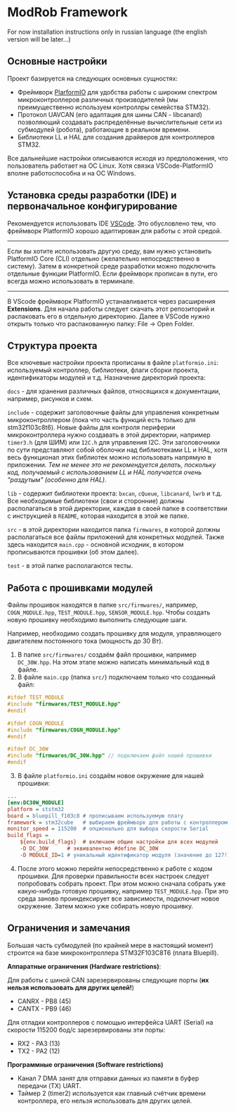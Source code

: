 # ModRob Framework
For now installation instructions only in russian language (the english version will be later...)
## Основные настройки
Проект базируется на следующих основных сущностях:
  * Фреймворк [PlarformIO](https://platformio.org/) для удобства работы с широким спектром микроконтроллеров различных производителей (мы преимущественно используем контроллры семейства STM32).
  * Протокол UAVCAN (его адаптация для шины CAN - libcanard) позволяющий создавать распределённые вычислительные сети из субмодулей (робота), работающие в реальном времени.
  * Библиотеки LL и HAL для создания драйверов для контроллеров STM32.

Все дальнейшие настройки описываются исходя из предположения, что пользователь работает на ОС Linux. Хотя связка VSCode-PlatformIO вполне работоспособна и на ОС Windows. 
## Установка среды разработки (IDE) и первоначальное конфигурирование
Рекомендуется использовать IDE [VSCode](https://code.visualstudio.com/). Это обусловлено тем, что фреймворк PlatformIO хорошо адаптирован для работы с этой средой.
___
Если вы хотите использовать другую среду, вам нужно установить PlatformIO Core (CLI) отдельно (желательно непосредственно в систему). Затем в конкретной среде разработки можно подключить отдельные функции PlatformIO. Если фреймворк прописан в пути, его всегда можно использовать в терминале. 
___

В VScode фреймворк PlatformIO устанавливается через расширения **Extensions**. 
Для начала работы следует скачать этот репозиторий и распаковать его в отдельную директорию. Далее в VSCode нужно открыть только что распакованную папку: File -> Open Folder. 

## Структура проекта

Все ключевые настройки проекта прописаны в файле `platformio.ini`: используемый контроллер, библиотеки, флаги сборки проекта, идентификаторы модулей и т.д.
Назначение директорий проекта:

`docs` - для хранения различных файлов, относящихся к документации, например, рисунков и схем.

`include` - содержит заголовочные файлы для управления конкретным микроконтроллером (пока что часть функций есть только для stm32f103c8t6). Новые файлы для контроля периферии микроконтроллера нужно создавать в этой директории, например `timer3.h` (для ШИМ) или `I2C.h` для управления I2C. Эти заголовочники по сути представляют собой оболочки над библиотеками LL и HAL, хотя весь функционал этих библиотек можно использовать напрямую в приложении. *Тем не менее это не рекомендуется делать, поскольку код, получаемый с использованием LL и HAL получается очень "раздутым" (особенно для HAL)*.

`lib` - содержит библиотеки проекта: `bxcan`, `cQueue`, `libcanard`, `lwrb` и т.д. Все необходимые библиотеки (свои и сторонние) должны располагаться в этой директории, каждая в своей папке в соответствии с инструкцией в `README`, которая находится в этой же папке. 

`src` - в этой директории находится папка `firmwares`, в которой должны располагаться все файлы приложений для конкретных модулей. Также здесь находится `main.cpp` - основной исходник, в котором прописываются прошивки (об этом далее).

`test` - в этой папке располагаются тесты.
## Работа с прошивками модулей
Файлы прошивок находятся в папке `src/firmwares/`, например, `COGN_MODULE.hpp`, `TEST_MODULE.hpp`, `SENSOR_MODULE.hpp`. Чтобы создать новую прошивку необходимо выполнить следующие шаги.

Например, необходимо создать прошивку для модуля, управляющего двигателем постоянного тока (мощность до 30 Вт).
1. В папке `src/firmwares/` создаём файл прошивки, например `DC_30W.hpp`. На этом этапе можно написать минимальный код в файле.
2. В файле `main.cpp` (папка `src/`) подключаем только что созданный файл:
```cpp
#ifdef TEST_MODULE
#include "firmwares/TEST_MODULE.hpp"
#endif

#ifdef COGN_MODULE
#include "firmwares/COGN_MODULE.hpp"
#endif

#ifdef DC_30W
#include "firmwares/DC_30W.hpp" // подключаем файл нашей прошивки
#endif
```
3. В файле `platformio.ini` создаём новое окружение для нашей прошивки:
```ini
...
[env:DC30W_MODULE]
platform = ststm32
board = bluepill_f103c8 # прописываем используемую плату
framework = stm32cube   # выбираем фреймворк для работы с контроллером
monitor_speed = 115200  # опционально для выбора скорости Serial
build_flags =
    ${env.build_flags}  # включаем общие настройки для всех модулей
    -D DC_30W      # эквивалентно #define DC_30W
	-D MODULE_ID=1 # уникальный идентификатор модуля (значение до 127!)

```
4. После этого можно перейти непосредственно к работе с кодом прошивки. Для проверки правильности всех настроек следует попробовать собрать проект. При этом можно сначала собрать уже какую-нибудь готовую прошивку, например `TEST_MODULE.hpp`. При это среда заново проиндексирует все зависимости, подключит новое окружение. Затем можно уже собирать новую прошивку.  

## Ограничения и замечания

Большая часть субмодулей (по крайней мере в настоящий момент) строится на базе микроконтроллера STM32F103C8T6 (плата Bluepill). 

**Аппаратные ограничения (Hardware restrictions)**:

Для работы с шиной CAN зарезервированы следующие порты (**их нельзя использовать для других целей!**)
 * CANRX - PB8 (45)
 * CANTX - PB9 (46)

Для отладки контроллеров с помощью интерфейса UART (Serial) на скорости 115200 бод/с зарезервированы эти порты:
 * RX2 - PA3 (13)
 * TX2 - PA2 (12)

**Программные ограничения (Software restrictions)**

 * Канал 7 DMA занят для отправки данных из памяти в буфер передачи (TX) UART.
 * Таймер 2 (timer2) используется как главный счётчик времени контроллера, его нельзя использовать для других целей.

